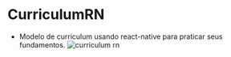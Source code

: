 # CurriculumRN
- Modelo de curriculum usando react-native para praticar seus fundamentos.
![curriculum rn](https://user-images.githubusercontent.com/90631238/172755066-4f8e1286-12fb-4ac7-8a07-719c72b9f8c4.png)
